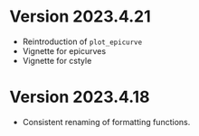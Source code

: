 # Version 2023.4.21

- Reintroduction of `plot_epicurve`
- Vignette for epicurves
- Vignette for cstyle

# Version 2023.4.18

- Consistent renaming of formatting functions. 
